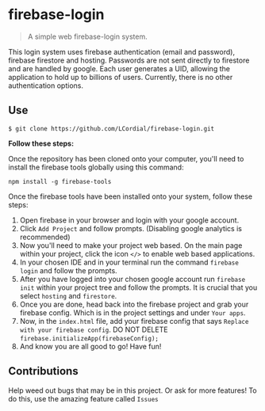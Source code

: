 # firebase-login

> A simple web firebase-login system.

This login system uses firebase authentication (email and password), firebase firestore and hosting. Passwords are not sent directly to firestore and are handled by google. Each user generates a UID, allowing the application to hold up to billions of users. Currently, there is no other authentication options.

## Use

```
$ git clone https://github.com/LCordial/firebase-login.git
```
**Follow these steps:**

Once the repository has been cloned onto your computer, you'll need to install the firebase tools globally using this command:
```
npm install -g firebase-tools
```
Once the firebase tools have been installed onto your system, follow these steps:
1. Open firebase in your browser and login with your google account.
2. Click `Add Project` and follow prompts. (Disabling google analytics is recommended)
3. Now you'll need to make your project web based. On the main page within your project, click the icon `</>` to enable web based applications.
4. In your chosen IDE and in your terminal run the command `firebase login` and follow the prompts.
5. After you have logged into your chosen google account run `firebase init` within your project tree and follow the prompts. It is crucial that you select `hosting` and `firestore`.
6. Once you are done, head back into the firebase project and grab your firebase config. Which is in the project settings and under `Your apps`.
7. Now, in the `index.html` file, add your firebase config that says `Replace with your firebase config`. DO NOT DELETE `firebase.initializeApp(firebaseConfig);`
8. And know you are all good to go! Have fun!

## Contributions
Help weed out bugs that may be in this project. Or ask for more features! To do this, use the amazing feature called `Issues`

